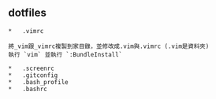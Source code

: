 ## dotfiles

    *   .vimrc

    將_vim跟_vimrc複製到家目錄，並修改成.vim與.vimrc (.vim是資料夾)
    執行 `vim` 並執行 `:BundleInstall`

    *   .screenrc
    *   .gitconfig
    *   .bash_profile
    *   .bashrc
